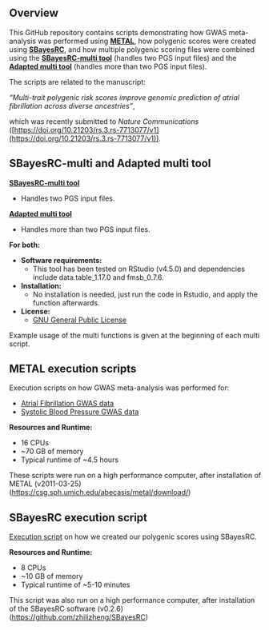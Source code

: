 ## Overview

This GitHub repository contains scripts demonstrating how GWAS meta-analysis was performed using [**METAL**](https://github.com/poeyahay/AFib_PGS/tree/main/METAL), how polygenic scores were created using [**SBayesRC**](https://github.com/poeyahay/AFib_PGS/blob/main/SBayesRC/SBRC_Run.sh), and how multiple polygenic scoring files were combined using the [**SBayesRC-multi tool**](https://github.com/poeyahay/AFib_PGS/blob/main/Multi/SBRCmulti.R) (handles two PGS input files) and the [**Adapted multi tool**](https://github.com/poeyahay/AFib_PGS/blob/main/Multi/Multi_Tool.R) (handles more than two PGS input files).  

The scripts are related to the manuscript:

*“Multi-trait polygenic risk scores improve genomic prediction of atrial fibrillation across diverse ancestries”*,

which was recently submitted to *Nature Communications* ([https://doi.org/10.21203/rs.3.rs-7713077/v1](https://doi.org/10.21203/rs.3.rs-7713077/v1)).

## SBayesRC-multi and Adapted multi tool
[**SBayesRC-multi tool**](https://github.com/poeyahay/AFib_PGS/blob/main/Multi/SBRCmulti.R)
- Handles two PGS input files.

[**Adapted multi tool**](https://github.com/poeyahay/AFib_PGS/blob/main/Multi/Multi_Tool.R)
- Handles more than two PGS input files.

**For both:**
- **Software requirements:**
  - This tool has been tested on RStudio (v4.5.0) and dependencies include data.table_1.17.0 and fmsb_0.7.6.
- **Installation:**
  - No installation is needed, just run the code in Rstudio, and apply the function afterwards.
- **License:**
  - [GNU General Public License](https://github.com/poeyahay/AFib_PGS/blob/main/Multi/LICENSE)

Example usage of the multi functions is given at the beginning of each multi script.

## METAL execution scripts
Execution scripts on how GWAS meta-analysis was performed for:
- [Atrial Fibrillation GWAS data](https://github.com/poeyahay/AFib_PGS/blob/main/METAL/AFGen%2BMVP.sh)
- [Systolic Blood Pressure GWAS data](https://github.com/poeyahay/AFib_PGS/blob/main/METAL/SBP_trait.sh)

**Resources and Runtime:**
- 16 CPUs
- ~70 GB of memory
- Typical runtime of ~4.5 hours

These scripts were run on a high performance computer, after installation of METAL (v2011-03-25) (https://csg.sph.umich.edu/abecasis/metal/download/)

## SBayesRC execution script
[Execution script](https://github.com/poeyahay/AFib_PGS/blob/main/SBayesRC/SBRC_Run.sh) on how we created our polygenic scores using SBayesRC.

**Resources and Runtime:**
- 8 CPUs
- ~10 GB of memory
- Typical runtime of ~5-10 minutes

This script was also run on a high performance computer, after installation of the SBayesRC software (v0.2.6) (https://github.com/zhilizheng/SBayesRC)
